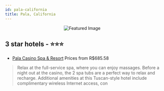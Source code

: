 ```yaml
---
id: pala-california
title: Pala, California
---
```


<center><img src="https://i.travelapi.com/hotels/2000000/1080000/1072000/1071947/8b4fe0bf_z.jpg" alt="Featured Image" /></center>


##  3 star hotels - ⭐️⭐️⭐️

-    [Pala Casino Spa & Resort](https://us.hurb.com/hotels/pala/pala-casino-spa-resort-JNP-JP108428?cmp=18055) Prices from R$685.58
   > Relax at the full-service spa, where you can enjoy massages. Before a night out at the casino, the 2 spa tubs are a perfect way to relax and recharge. Additional amenities at this Tuscan-style hotel include complimentary wireless Internet access, con
